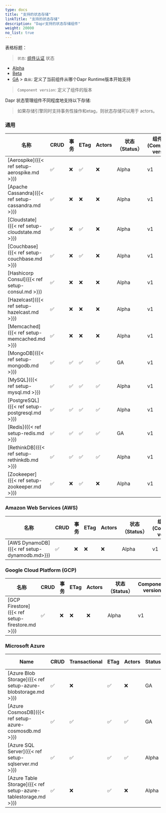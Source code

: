 ```yaml
---
type: docs
title: "支持的状态存储"
linkTitle: "支持的状态存储"
description: "Dapr支持的状态存储组件"
weight: 20000
no_list: true
---
```


表格标题：

> `状态`: [组件认证]({{X39X}}) 状态
  - [Alpha]({{X28X}})
  - [Beta]({{X30X}})
  - [GA]({{X32X}}) > `自从`: 定义了当前组件从哪个Dapr Runtime版本开始支持

> `Component version`: 定义了组件的版本


Dapr 状态管理组件不同程度地支持以下存储:

> 如果存储引擎同时支持事务性操作和etag，则状态存储可以用于 actors。

### 通用

| 名称                                                 | CRUD | 事务 | ETag | Actors | 状态 （Status） | 组件版本(Component version) | 自从(Since) |
| -------------------------------------------------- | ---- | -- | ---- | ------ | ----------- | ----------------------- | --------- |
| [Aerospike]({{< ref setup-aerospike.md >}})        | ✅    | ❌  | ✅    | ❌      | Alpha       | v1                      | 1.0       |
| [Apache Cassandra]({{< ref setup-cassandra.md >}}) | ✅    | ❌  | ❌    | ❌      | Alpha       | v1                      | 1.0       |
| [Cloudstate]({{< ref setup-cloudstate.md >}})      | ✅    | ❌  | ✅    | ❌      | Alpha       | v1                      | 1.0       |
| [Couchbase]({{< ref setup-couchbase.md >}})        | ✅    | ❌  | ✅    | ❌      | Alpha       | v1                      | 1.0       |
| [Hashicorp Consul]({{< ref setup-consul.md >}})    | ✅    | ❌  | ❌    | ❌      | Alpha       | v1                      | 1.0       |
| [Hazelcast]({{< ref setup-hazelcast.md >}})        | ✅    | ❌  | ❌    | ❌      | Alpha       | v1                      | 1.0       |
| [Memcached]({{< ref setup-memcached.md >}})        | ✅    | ❌  | ❌    | ❌      | Alpha       | v1                      | 1.0       |
| [MongoDB]({{< ref setup-mongodb.md >}})            | ✅    | ✅  | ✅    | ✅      | GA          | v1                      | 1.0       |
| [MySQL]({{< ref setup-mysql.md >}})                | ✅    | ✅  | ✅    | ✅      | Alpha       | v1                      | 1.0       |
| [PostgreSQL]({{< ref setup-postgresql.md >}})      | ✅    | ✅  | ✅    | ✅      | Alpha       | v1                      | 1.0       |
| [Redis]({{< ref setup-redis.md >}})                | ✅    | ✅  | ✅    | ✅      | GA          | v1                      | 1.0       |
| [RethinkDB]({{< ref setup-rethinkdb.md >}})        | ✅    | ✅  | ✅    | ✅      | Alpha       | v1                      | 1.0       |
| [Zookeeper]({{< ref setup-zookeeper.md >}})        | ✅    | ❌  | ✅    | ❌      | Alpha       | v1                      | 1.0       |


### Amazon Web Services (AWS)
| 名称                                           | CRUD | 事务 | ETag | Actors | 状态 （Status） | 组件版本(Component version) | 自从(Since) |
| -------------------------------------------- | ---- | -- | ---- | ------ | ----------- | ----------------------- | --------- |
| [AWS DynamoDB]({{< ref setup-dynamodb.md>}}) | ✅    | ❌  | ❌    | ❌      | Alpha       | v1                      | 1.0       |

### Google Cloud Platform (GCP)
| 名称                                              | CRUD | 事务 | ETag | Actors | 状态 （Status） | Component version | Since |
| ----------------------------------------------- | ---- | -- | ---- | ------ | ----------- | ----------------- | ----- |
| [GCP Firestore]({{< ref setup-firestore.md >}}) | ✅    | ❌  | ❌    | ❌      | Alpha       | v1                | 1.0   |

### Microsoft Azure

| Name                                                           | CRUD | Transactional | ETag | Actors | Status | Component version | Since |
| -------------------------------------------------------------- | ---- | ------------- | ---- | ------ | ------ | ----------------- | ----- |
| [Azure Blob Storage]({{< ref setup-azure-blobstorage.md >}})   | ✅    | ❌             | ✅    | ❌      | GA     | v1                | 1.0   |
| [Azure CosmosDB]({{< ref setup-azure-cosmosdb.md >}})          | ✅    | ✅             | ✅    | ✅      | GA     | v1                | 1.0   |
| [Azure SQL Server]({{< ref setup-sqlserver.md >}})             | ✅    | ✅             | ✅    | ✅      | Alpha  | v1                | 1.0   |
| [Azure Table Storage]({{< ref setup-azure-tablestorage.md >}}) | ✅    | ❌             | ✅    | ❌      | Alpha  | v1                | 1.0   |
